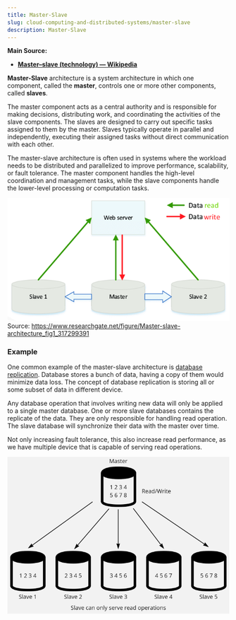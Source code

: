```yaml
---
title: Master-Slave
slug: cloud-computing-and-distributed-systems/master-slave
description: Master-Slave
---
```


**Main Source:**

- **[Master–slave (technology) — Wikipedia](<https://en.wikipedia.org/wiki/Master%E2%80%93slave_(technology)>)**

**Master-Slave** architecture is a system architecture in which one component, called the **master**, controls one or more other components, called **slaves**.

The master component acts as a central authority and is responsible for making decisions, distributing work, and coordinating the activities of the slave components. The slaves are designed to carry out specific tasks assigned to them by the master. Slaves typically operate in parallel and independently, executing their assigned tasks without direct communication with each other.

The master-slave architecture is often used in systems where the workload needs to be distributed and parallelized to improve performance, scalability, or fault tolerance. The master component handles the high-level coordination and management tasks, while the slave components handle the lower-level processing or computation tasks.

![Master-slave](./master-slave.png)  
Source: https://www.researchgate.net/figure/Master-slave-architecture_fig1_317299391

### Example

One common example of the master-slave architecture is [database replication](/database-system/logging-and-recovery#replication). Database stores a bunch of data, having a copy of them would minimize data loss. The concept of database replication is storing all or some subset of data in different device.

Any database operation that involves writing new data will only be applied to a single master database. One or more slave databases contains the replicate of the data. They are only responsible for handling read operation. The slave database will synchronize their data with the master over time.

Not only increasing fault tolerance, this also increase read performance, as we have multiple device that is capable of serving read operations.

![Database replication using master-slave architecture](./master-slave-replication.png)
